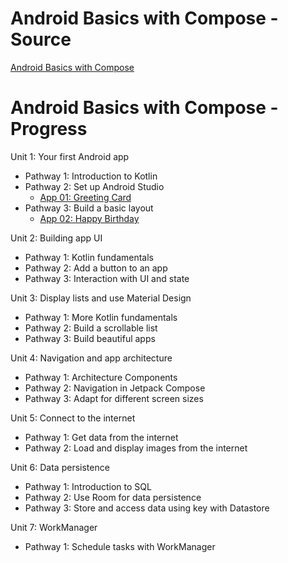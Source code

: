 # Android Basics with Compose - Source

[Android Basics with Compose](https://developer.android.com/courses/android-basics-compose/course)

# Android Basics with Compose - Progress

Unit 1: Your first Android app

-   Pathway 1: Introduction to Kotlin
-   Pathway 2: Set up Android Studio
    -   [App 01: Greeting Card](./app01_greeting_card/README.md)
-   Pathway 3: Build a basic layout
    -   [App 02: Happy Birthday](./app02_happy_birthday/README.md)

Unit 2: Building app UI

-   Pathway 1: Kotlin fundamentals
-   Pathway 2: Add a button to an app
-   Pathway 3: Interaction with UI and state

Unit 3: Display lists and use Material Design

-   Pathway 1: More Kotlin fundamentals
-   Pathway 2: Build a scrollable list
-   Pathway 3: Build beautiful apps

Unit 4: Navigation and app architecture

-   Pathway 1: Architecture Components
-   Pathway 2: Navigation in Jetpack Compose
-   Pathway 3: Adapt for different screen sizes

Unit 5: Connect to the internet

-   Pathway 1: Get data from the internet
-   Pathway 2: Load and display images from the internet

Unit 6: Data persistence

-   Pathway 1: Introduction to SQL
-   Pathway 2: Use Room for data persistence
-   Pathway 3: Store and access data using key with Datastore

Unit 7: WorkManager

-   Pathway 1: Schedule tasks with WorkManager
